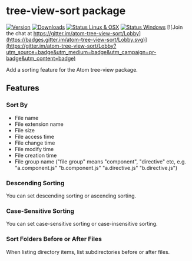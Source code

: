 # tree-view-sort package
[![Version](https://img.shields.io/apm/v/tree-view-sort.svg?style=flat-square)](https://atom.io/packages/tree-view-sort)
[![Downloads](https://img.shields.io/apm/dm/tree-view-sort.svg?style=flat-square)](https://atom.io/packages/tree-view-sort)
[![Status Linux & OSX](https://img.shields.io/travis/hex-ci/atom-tree-view-sort.svg?style=flat-square&label=Linux%20%26%20OSX)](https://travis-ci.org/hex-ci/atom-tree-view-sort)
[![Status Windows](https://img.shields.io/appveyor/ci/hex-ci/atom-tree-view-sort.svg?style=flat-square&label=Windows)](https://ci.appveyor.com/project/hex-ci/atom-tree-view-sort)
[![Join the chat at https://gitter.im/atom-tree-view-sort/Lobby](https://badges.gitter.im/atom-tree-view-sort/Lobby.svg)](https://gitter.im/atom-tree-view-sort/Lobby?utm_source=badge&utm_medium=badge&utm_campaign=pr-badge&utm_content=badge)

Add a sorting feature for the Atom tree-view package.

## Features

### Sort By

*   File name
*   File extension name
*   File size
*   File access time
*   File change time
*   File modify time
*   File creation time
*   File group name ("file group" means "component", "directive" etc, e.g. "a.component.js" "b.component.js" "a.directive.js" "b.directive.js")

### Descending Sorting

You can set descending sorting or ascending sorting.

### Case-Sensitive Sorting

You can set case-sensitive sorting or case-insensitive sorting.

### Sort Folders Before or After Files

When listing directory items, list subdirectories before or after files.
